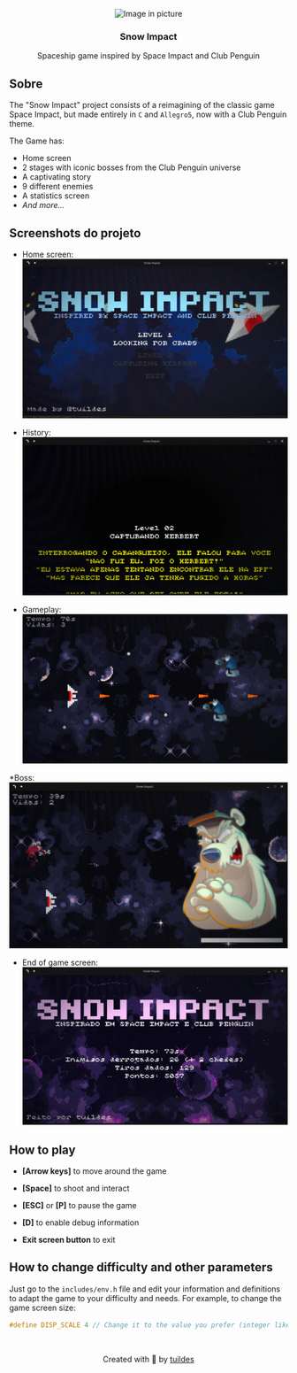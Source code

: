 <!-- HEADER -->
<p align="center">
  <img alt="Image in picture" src="https://github.com/user-attachments/assets/5449d970-b87b-467a-94ed-c4761ff358d4" height="120">
  <h3 align="center">Snow Impact</h3>
  <p align="center">Spaceship game inspired by Space Impact and Club Penguin</p>
</p>
<!-- HEADER -->

## Sobre

The "Snow Impact" project consists of a reimagining of the classic game Space Impact, but made entirely in `C` and `Allegro5`, now with a Club Penguin theme.

The Game has:
* Home screen
* 2 stages with iconic bosses from the Club Penguin universe
* A captivating story
* 9 different enemies
* A statistics screen
* *And more...*

## Screenshots do projeto

* Home screen:
![Start screen](.github/screenshots/start.png)

* History:
![Game history](.github/screenshots/history.png)

* Gameplay:
![Gameplay showing ship and enemies](.github/screenshots/level2.png)

*Boss:
![Chefão herbert](.github/screenshots/herbert.png)

* End of game screen:
![Game end screen](.github/screenshots/end.png)

## How to play

* **[Arrow keys]** to move around the game
* **[Space]** to shoot and interact
* **[ESC]** or **[P]** to pause the game
* **[D]** to enable debug information

* **Exit screen button** to exit

## How to change difficulty and other parameters

Just go to the `includes/env.h` file and edit your information and definitions to adapt the game to your difficulty and needs.
For example, to change the game screen size:

```c
#define DISP_SCALE 4 // Change it to the value you prefer (integer like 1, 2, ...)
```

<br />

<p align="center">Created with 💙 by <a href="https://github.com/tuildes">tuildes</a></p>

